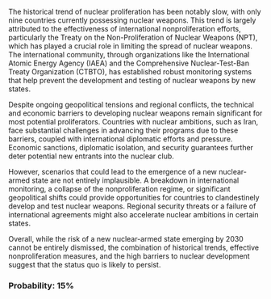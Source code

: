 The historical trend of nuclear proliferation has been notably slow, with only nine countries currently possessing nuclear weapons. This trend is largely attributed to the effectiveness of international nonproliferation efforts, particularly the Treaty on the Non-Proliferation of Nuclear Weapons (NPT), which has played a crucial role in limiting the spread of nuclear weapons. The international community, through organizations like the International Atomic Energy Agency (IAEA) and the Comprehensive Nuclear-Test-Ban Treaty Organization (CTBTO), has established robust monitoring systems that help prevent the development and testing of nuclear weapons by new states.

Despite ongoing geopolitical tensions and regional conflicts, the technical and economic barriers to developing nuclear weapons remain significant for most potential proliferators. Countries with nuclear ambitions, such as Iran, face substantial challenges in advancing their programs due to these barriers, coupled with international diplomatic efforts and pressure. Economic sanctions, diplomatic isolation, and security guarantees further deter potential new entrants into the nuclear club.

However, scenarios that could lead to the emergence of a new nuclear-armed state are not entirely implausible. A breakdown in international monitoring, a collapse of the nonproliferation regime, or significant geopolitical shifts could provide opportunities for countries to clandestinely develop and test nuclear weapons. Regional security threats or a failure of international agreements might also accelerate nuclear ambitions in certain states.

Overall, while the risk of a new nuclear-armed state emerging by 2030 cannot be entirely dismissed, the combination of historical trends, effective nonproliferation measures, and the high barriers to nuclear development suggest that the status quo is likely to persist.

### Probability: 15%